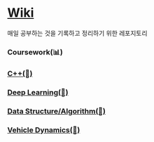 # [Wiki](https://github.com/soup1997/Study-Alone/wiki)
매일 공부하는 것을 기록하고 정리하기 위한 레포지토리

### Coursework(📊)    
### [C++(🔢)](https://github.com/soup1997/Study-Alone/wiki/CPP)
### [Deep Learning(🧬)](https://github.com/soup1997/Study-Alone/wiki/Deep-Learning-%EC%9D%B4%EB%A1%A0-%EB%B0%8F-%EA%B0%9C%EB%85%90)      
### [Data Structure/Algorithm(🤔)](https://github.com/soup1997/Algorithm)
### [Vehicle Dynamics(🚗)](https://github.com/soup1997/Study-Alone/wiki/Vehicle-Dynamics)

